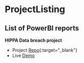 # ProjectListing
## List of PowerBI reports


**HIPPA Data breach project** 
- Project [Repo](https://github.com/MrHenryA/HippaBreach){:target="_blank"}
- Live <a href="https://mrhenrya.github.io/HippaBreach" target="_blank">Demo</a>


